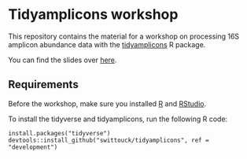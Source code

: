 # Tidyamplicons workshop

This repository contains the material for a workshop on processing 16S amplicon abundance data with the [tidyamplicons](https://github.com/SWittouck/tidyamplicons) R package.

You can find the slides over [here](https://docs.google.com/presentation/d/1cr2DHHxergx4wpEGC-tu0mhxaTABftVL88VF91r-cO0/edit?usp=sharing).

## Requirements

Before the workshop, make sure you installed [R](https://www.freestatistics.org/cran/) and [RStudio](https://www.rstudio.com/products/rstudio/download/#download).

To install the tidyverse and tidyamplicons, run the following R code:

```{R}
install.packages("tidyverse")
devtools::install_github("swittouck/tidyamplicons", ref = "development")
```
